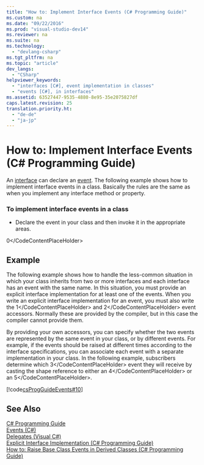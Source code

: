 ```yaml
---
title: "How to: Implement Interface Events (C# Programming Guide)"
ms.custom: na
ms.date: "09/22/2016"
ms.prod: "visual-studio-dev14"
ms.reviewer: na
ms.suite: na
ms.technology: 
  - "devlang-csharp"
ms.tgt_pltfrm: na
ms.topic: "article"
dev_langs: 
  - "CSharp"
helpviewer_keywords: 
  - "interfaces [C#], event implementation in classes"
  - "events [C#], in interfaces"
ms.assetid: 63527447-9535-4880-8e95-35e2075827df
caps.latest.revision: 25
translation.priority.ht: 
  - "de-de"
  - "ja-jp"
---
```

# How to: Implement Interface Events (C# Programming Guide)
An [interface](../vs140/interface--csharp-reference-.md) can declare an [event](../vs140/event--csharp-reference-.md). The following example shows how to implement interface events in a class. Basically the rules are the same as when you implement any interface method or property.  
  
### To implement interface events in a class  
  
-   Declare the event in your class and then invoke it in the appropriate areas.  
  
<CodeContentPlaceHolder>0\</CodeContentPlaceHolder>  
## Example  
 The following example shows how to handle the less-common situation in which your class inherits from two or more interfaces and each interface has an event with the same name. In this situation, you must provide an explicit interface implementation for at least one of the events. When you write an explicit interface implementation for an event, you must also write the <CodeContentPlaceHolder>1\</CodeContentPlaceHolder> and <CodeContentPlaceHolder>2\</CodeContentPlaceHolder> event accessors. Normally these are provided by the compiler, but in this case the compiler cannot provide them.  
  
 By providing your own accessors, you can specify whether the two events are represented by the same event in your class, or by different events. For example, if the events should be raised at different times according to the interface specifications, you can associate each event with a separate implementation in your class. In the following example, subscribers determine which <CodeContentPlaceHolder>3\</CodeContentPlaceHolder> event they will receive by casting the shape reference to either an <CodeContentPlaceHolder>4\</CodeContentPlaceHolder> or an <CodeContentPlaceHolder>5\</CodeContentPlaceHolder>.  
  
 [!code[csProgGuideEvents#10](../vs140/codesnippet/CSharp/how-to--implement-interface-events--csharp-programming-guide-_1.cs)]  
  
## See Also  
 [C# Programming Guide](../vs140/csharp-programming-guide.md)   
 [Events (C#)](../vs140/events--csharp-programming-guide-.md)   
 [Delegates (Visual C#)](../vs140/delegates--csharp-programming-guide-.md)   
 [Explicit Interface Implementation (C# Programming Guide)](../vs140/explicit-interface-implementation--csharp-programming-guide-.md)   
 [How to: Raise Base Class Events in Derived Classes (C# Programming Guide)](../vs140/how-to--raise-base-class-events-in-derived-classes--csharp-programming-guide-.md)